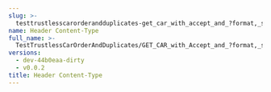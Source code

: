 ```yaml
---
slug: >-
  testtrustlesscarorderandduplicates-get_car_with_accept_and_?format,_specific_accept_header_is_prioritized-header_content-type
name: Header Content-Type
full_name: >-
  TestTrustlessCarOrderAndDuplicates/GET_CAR_with_Accept_and_?format,_specific_Accept_header_is_prioritized/Header_Content-Type
versions:
  - dev-44b0eaa-dirty
  - v0.0.2
title: Header Content-Type
---
```


